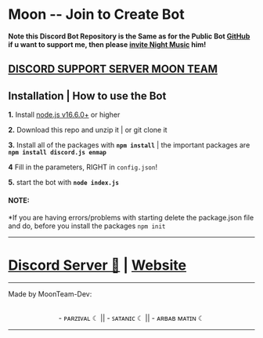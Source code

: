 
# Moon -- Join to Create Bot
**Note this Discord Bot Repository is the Same as for the Public Bot [GitHub](https://github.com/MoonTeam-Dev) if u want to support me, then please [invite Night Music](https://discord.com/oauth2/authorize?client_id=978770905020911686&permissions=8&scope=bot%20applications.commands) him!**

## [**DISCORD SUPPORT SERVER MOON TEAM**](https://discord.gg/SerhM4kRGe)

## Installation | How to use the Bot

 **1.** Install [node.js v16.6.0+](https://nodejs.org/api/cli.html#cli_unhandled_rejections_mode) or higher

 **2.** Download this repo and unzip it    |    or git clone it

 **3.** Install all of the packages with **`npm install`**     |  the important packages are   **`npm install discord.js enmap`**

 **4** Fill in the parameters, RIGHT in `config.json`!

 **5.** start the bot with **`node index.js`**

#### **NOTE:**

*If you are having errors/problems with starting delete the package.json file and do, before you install the packages `npm init`

***

# [Discord Server 🌙](https://discord.gg/SerhM4kRGe) | [Website](https://github.com/MoonTeam-Dev)

***
</div align="center">
<p> Made by MoonTeam-Dev:</p>
</div></br>

<div align="center"> 
   - ᴘᴀʀᴢɪᴠᴀʟ ☾  ||  
   - ꜱᴀᴛᴀɴɪᴄ ☾  ||  
   - ᴀʀʙᴀʙ ᴍᴀᴛɪɴ ☾
</div>

----
